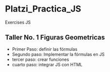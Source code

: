 # Platzi_Practica_JS
Exercises JS

## Taller No. 1 Figuras Geometricas

- Primer Paso: definir las fórmulas
- Segundo paso: Implementar la fórmulas en JS
- tercer paso: crear funciones
- cuarto paso: integrar JS con HTML